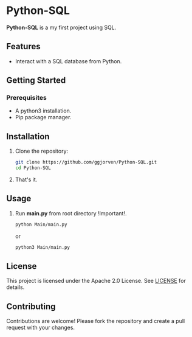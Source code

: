 # Python-SQL

**Python-SQL** is a my first project using SQL.

## Features

- Interact with a SQL database from Python.

## Getting Started

### Prerequisites

- A python3 installation.
- Pip package manager.

## Installation

1. Clone the repository:
    ```sh
    git clone https://github.com/ggjorven/Python-SQL.git
    cd Python-SQL
    ```

2. That's it.

## Usage
1. Run **main.py** from root directory !Important!.
    ```sh
    python Main/main.py
    ```
    or
    ```sh
    python3 Main/main.py
    ```

## License
This project is licensed under the Apache 2.0 License. See [LICENSE](LICENSE.txt) for details.

## Contributing
Contributions are welcome! Please fork the repository and create a pull request with your changes.
